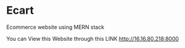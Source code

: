 # Ecart
Ecommerce website using MERN stack

You can View this Website through this LINK http://16.16.80.218:8000

